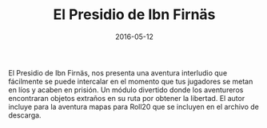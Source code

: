 ﻿---
title: El Presidio de Ibn Firnäs
summary: Si los aventureros pensaban que estaban de suerte al poder huir de la prisión que los retenía, es porque no tuvieron en cuenta los peligros que amenazan tras los barrotes de su propia celda.
authors:
  - Ángel Velarde «Angelo Scipione»
date: 2016-05-12
type: post
categories:
- Comunidad
tags:
- Dungeon
- Oneshot
minlevels: "1"
maxlevels: "5"
prices: gratis
session: "1"
mincharacters: "4"
maxcharacters: "5"
eval: no oficial
cover: "el_presidio_de_Ibn_firnas.jpg"
download: "el_presidio_de_Ibn_firnas.rar"
moreinfo: "https://https://diariosilvano.blogspot.com/"
license: "OGL"
draft: false

---

El Presidio de Ibn Firnäs, nos presenta una aventura interludio que fácilmente se puede intercalar en el momento que tus jugadores se metan en líos y acaben en prisión. Un módulo divertido donde los aventureros encontraran objetos extraños en su ruta por obtener la libertad.
El autor incluye para la aventura mapas para Roll20 que se incluyen en el archivo de descarga.
